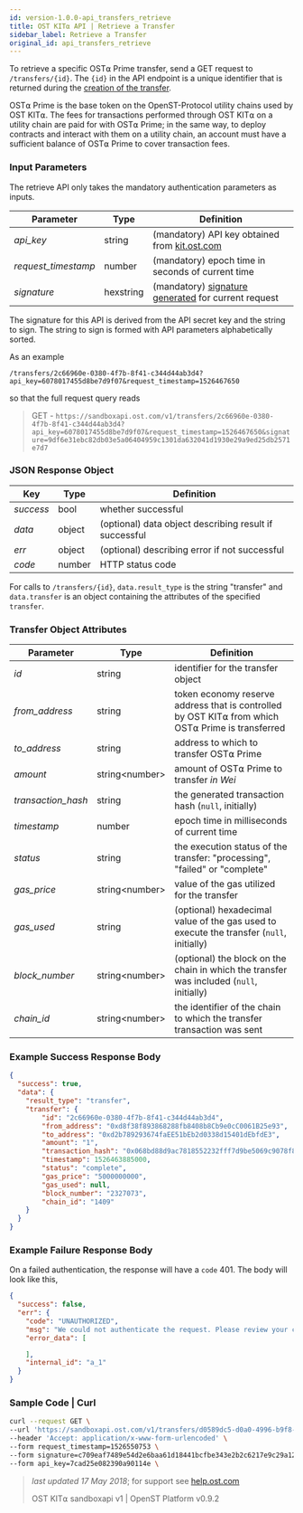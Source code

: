```yaml
---
id: version-1.0.0-api_transfers_retrieve
title: OST KIT⍺ API | Retrieve a Transfer
sidebar_label: Retrieve a Transfer
original_id: api_transfers_retrieve
---
```


To retrieve a specific OST⍺ Prime transfer, send a GET request to `/transfers/{id}`. The `{id}` in the API endpoint is a unique identifier that is returned during the [<u>creation of the transfer</u>](/docs/api_transfers_create.html).

OST⍺ Prime is the base token on the OpenST-Protocol utility chains used by OST KIT⍺. The fees for transactions performed through OST KIT⍺ on a utility chain are paid for with OST⍺ Prime; in the same way, to deploy contracts and interact with them on a utility chain, an account must have a sufficient balance of OST⍺ Prime to cover transaction fees.

### Input Parameters
The retrieve API only takes the mandatory authentication parameters as inputs.

| Parameter           | Type   | Definition                                               |
|---------------------|--------|-----------------------------------------------------|
| _api_key_           | string    | (mandatory) API key obtained from [kit.ost.com](https://kit.ost.com) |
| _request_timestamp_ | number    | (mandatory) epoch time in seconds of current time |
| _signature_         | hexstring | (mandatory) [<u>signature generated</u>](/docs/api_authentication.html) for current request |

The signature for this API is derived from the API secret key and the string to sign. The string to sign is formed with API parameters alphabetically sorted.

As an example

`/transfers/2c66960e-0380-4f7b-8f41-c344d44ab3d4?api_key=6078017455d8be7d9f07&request_timestamp=1526467650`

so that the full request query reads 

> GET - `https://sandboxapi.ost.com/v1/transfers/2c66960e-0380-4f7b-8f41-c344d44ab3d4?api_key=6078017455d8be7d9f07&request_timestamp=1526467650&signature=9df6e31ebc82db03e5a06404959c1301da632041d1930e29a9ed25db2571e7d7`

### JSON Response Object

| Key        | Type   | Definition      |
|------------|--------|------------|
| _success_  | bool   | whether successful |
| _data_     | object | (optional) data object describing result if successful   |
| _err_      | object | (optional) describing error if not successful |
| _code_     | number | HTTP status code |

For calls to `/transfers/{id}`, `data.result_type` is the string "transfer" and `data.transfer` is an object containing the attributes of the specified `transfer`.

### Transfer Object Attributes

| Parameter | Type   | Definition  |
|-----------|--------|--------|
| _id_                | string | identifier for the transfer object |
| _from_address_      | string | token economy reserve address that is controlled by OST KIT⍺ from which OST⍺ Prime is transferred |
| _to_address_        | string | address to which to transfer OST⍺ Prime |
| _amount_            | string\<number\> | amount of OST⍺ Prime to transfer *in Wei* |
| _transaction_hash_  | string | the generated transaction hash (`null`, initially) |
| _timestamp_         | number | epoch time in milliseconds of current time |
| _status_            | string | the execution status of the transfer: "processing", "failed" or "complete" |
| _gas_price_         | string\<number\> | value of the gas utilized for the transfer |
| _gas_used_          | string | (optional) hexadecimal value of the gas used to execute the transfer (`null`, initially) |
| _block_number_      | string\<number\> | (optional) the block on the chain in which the transfer was included (`null`, initially) |
| _chain_id_          | string\<number\> | the identifier of the chain to which the transfer transaction was sent |


### Example Success Response Body

```json
{
  "success": true,
  "data": {
    "result_type": "transfer",
    "transfer": {
        "id": "2c66960e-0380-4f7b-8f41-c344d44ab3d4",
        "from_address": "0xd8f38f893868288fb8408b8Cb9e0cC0061B25e93",
        "to_address": "0xd2b789293674faEE51bEb2d0338d15401dEbfdE3",
        "amount": "1",
        "transaction_hash": "0x068bd88d9ac7818552232fff7d9be5069c9078f8402cc50d352cbb69bde02ed1",
        "timestamp": 1526463885000,
        "status": "complete",
        "gas_price": "5000000000",
        "gas_used": null,
        "block_number": "2327073",
        "chain_id": "1409"
    }
  }
}

```

### Example Failure Response Body

On a failed authentication, the response will have a `code` 401. The body will look like this,

```json
{
  "success": false,
  "err": {
    "code": "UNAUTHORIZED",
    "msg": "We could not authenticate the request. Please review your credentials and authentication method.",
    "error_data": [

    ],
    "internal_id": "a_1"
  }
}
```

### Sample Code | Curl
```bash
curl --request GET \
--url 'https://sandboxapi.ost.com/v1/transfers/d0589dc5-d0a0-4996-b9f8-847295fd2c3b' \
--header 'Accept: application/x-www-form-urlencoded' \
--form request_timestamp=1526550753 \
--form signature=c709eaf7489e54d2e6baa61d18441bcfbe343e2b2c6217e9c29a125cdf4fb674 \
--form api_key=7cad25e082390a90114e \
```

>_last updated 17 May 2018_; for support see [<u>help.ost.com</u>](https://help.ost.com)
>
> OST KIT⍺ sandboxapi v1 | OpenST Platform v0.9.2
